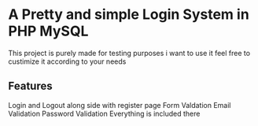 # A Pretty and simple Login System in PHP MySQL
This project is purely made for testing purposes
i want to use it feel free to custimize it according to your needs

## Features 
Login and Logout along side with register page
Form Valdation
Email Validation
Password Validation
Everything is included there
